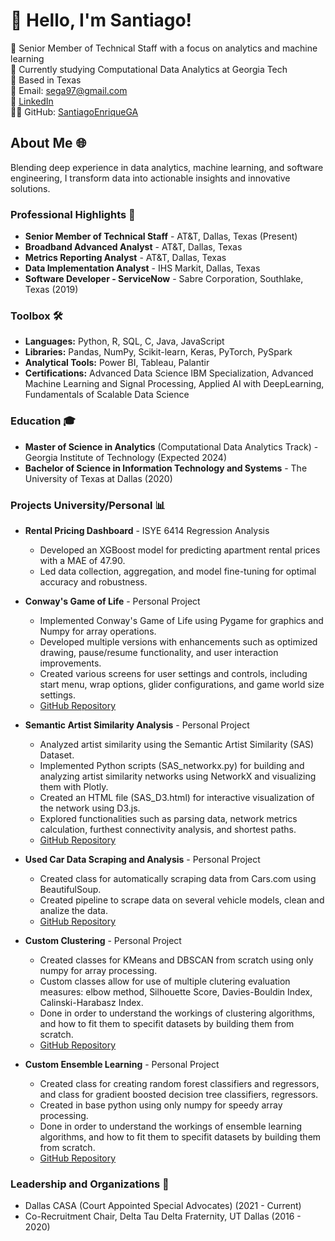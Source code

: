 # 👋 Hello, I'm Santiago!  
🚀 Senior Member of Technical Staff with a focus on analytics and machine learning  
🏫 Currently studying Computational Data Analytics at Georgia Tech  
📍 Based in Texas  
📧 Email: sega97@gmail.com  
🔗 [LinkedIn](https://www.linkedin.com/in/santiago-e-gonzalez/)  
👨‍💻 GitHub: [SantiagoEnriqueGA](https://github.com/SantiagoEnriqueGA)  

## **About Me 🌐**  
Blending deep experience in data analytics, machine learning, and software engineering, I transform data into actionable insights and innovative solutions.

### **Professional Highlights 🌟**  
* **Senior Member of Technical Staff** - AT&T, Dallas, Texas (Present)
* **Broadband Advanced Analyst** - AT&T, Dallas, Texas
* **Metrics Reporting Analyst** - AT&T, Dallas, Texas
* **Data Implementation Analyst** - IHS Markit, Dallas, Texas 
* **Software Developer - ServiceNow** - Sabre Corporation, Southlake, Texas (2019)

### **Toolbox 🛠️**
* **Languages:** Python, R, SQL, C, Java, JavaScript  
* **Libraries:** Pandas, NumPy, Scikit-learn, Keras, PyTorch, PySpark
* **Analytical Tools:** Power BI, Tableau, Palantir
* **Certifications:** Advanced Data Science IBM Specialization, Advanced Machine Learning and Signal Processing, Applied AI with DeepLearning, Fundamentals of Scalable Data Science

### **Education 🎓**  
* **Master of Science in Analytics** (Computational Data Analytics Track) - Georgia Institute of Technology (Expected 2024)    
* **Bachelor of Science in Information Technology and Systems** - The University of Texas at Dallas (2020)  

### **Projects University/Personal 📊**  
* **Rental Pricing Dashboard** - ISYE 6414 Regression Analysis
  * Developed an XGBoost model for predicting apartment rental prices with a MAE of 47.90.
  * Led data collection, aggregation, and model fine-tuning for optimal accuracy and robustness.

* **Conway's Game of Life** - Personal Project 
  * Implemented Conway's Game of Life using Pygame for graphics and Numpy for array operations.
  * Developed multiple versions with enhancements such as optimized drawing, pause/resume functionality, and user interaction improvements.
  * Created various screens for user settings and controls, including start menu, wrap options, glider configurations, and game world size settings.
  * [GitHub Repository](https://github.com/SantiagoEnriqueGA/gameOfLife)

* **Semantic Artist Similarity Analysis** - Personal Project 
  * Analyzed artist similarity using the Semantic Artist Similarity (SAS) Dataset.
  * Implemented Python scripts (SAS_networkx.py) for building and analyzing artist similarity networks using NetworkX and visualizing them with Plotly.
  * Created an HTML file (SAS_D3.html) for interactive visualization of the network using D3.js.
  * Explored functionalities such as parsing data, network metrics calculation, furthest connectivity analysis, and shortest paths.
  * [GitHub Repository](https://github.com/SantiagoEnriqueGA/artist_similarity_network)

* **Used Car Data Scraping and Analysis** - Personal Project
  * Created class for automatically scraping data from Cars.com using BeautifulSoup. 
  * Created pipeline to scrape data on several vehicle models, clean and analize the data.
  * [GitHub Repository](https://github.com/SantiagoEnriqueGA/used_car_price_visualization)

* **Custom Clustering** - Personal Project
  * Created classes for KMeans and DBSCAN from scratch using only numpy for array processing.
  * Custom classes allow for use of multiple clutering evaluation measures: elbow method, Silhouette Score, Davies-Bouldin Index, Calinski-Harabasz Index.
  *  Done in order to understand the workings of clustering algorithms, and how to fit them to specifit datasets by building them from scratch.
  *  [GitHub Repository](https://github.com/SantiagoEnriqueGA/custom_clustering)
  
* **Custom Ensemble Learning** - Personal Project
  * Created class for creating random forest classifiers and regressors, and class for gradient boosted decision tree classifiers, regressors.
  * Created in base python using only numpy for speedy array processing.
  * Done in order to understand the workings of ensemble learning algorithms, and how to fit them to specifit datasets by building them from scratch.
  *  [GitHub Repository](https://github.com/SantiagoEnriqueGA/custom_ensemble_learning)

### **Leadership and Organizations 🏅**  
* Dallas CASA (Court Appointed Special Advocates) (2021 - Current)
* Co-Recruitment Chair, Delta Tau Delta Fraternity, UT Dallas (2016 - 2020)



